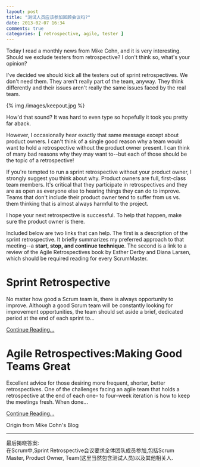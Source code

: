 ```yaml
---
layout: post
title: "测试人员应该参加回顾会议吗?"
date: 2013-02-07 16:34
comments: true
categories: [ retrospective, agile, tester ]
---
```

Today I read a monthly news from Mike Cohn, and it is very interesting. Should we exclude testers from retrospective? I don't think so, what's your opinion?

I've decided we should kick all the testers out of sprint retrospectives. We don't need them. They aren't really part of the team, anyway. They think differently and their issues aren't really the same issues faced by the real team.

{% img /images/keepout.jpg %}

<!-- more -->

How'd that sound? It was hard to even type so hopefully it took you pretty far aback.

However, I occasionally hear exactly that same message except about product owners. I can't think of a single good reason why a team would want to hold a retrospective without the product owner present. I can think of many bad reasons why they may want to--but each of those should be the topic of a retrospective!

If you're tempted to run a sprint retrospective without your product owner, I strongly suggest you think about why. Product owners are full, first-class team members. It's critical that they participate in retrospectives and they are as open as everyone else to hearing things they can do to improve. Teams that don't include their product owner tend to suffer from us vs. them thinking that is almost always harmful to the project.

I hope your next retrospective is successful. To help that happen, make sure the product owner is there.

Included below are two links that can help. The first is a description of the sprint retrospective. It briefly summarizes my preferred approach to that meeting--a **start, stop, and continue technique**. The second is a link to a review of the Agile Retrospectives book by Esther Derby and Diana Larsen, which should be required reading for every ScrumMaster.   
 
Sprint Retrospective  
==
No matter how good a Scrum team is, there is always opportunity to improve. Although a good Scrum team will be constantly looking for improvement opportunities, the team should set aside a brief, dedicated period at the end of each sprint to...

[Continue Reading...](http://www.mountaingoatsoftware.com/scrum/sprint-retrospective)
  
 
Agile Retrospectives:Making Good Teams Great 
==
Excellent advice for those desiring more frequent, shorter, better retrospectives. One of the challenges facing an agile team that holds a retrospective at the end of each one– to four–week iteration is how to keep the meetings fresh. When done...

[Continue Reading...](http://www.mountaingoatsoftware.com/reviews/agile-retrospectives)
 
Origin from Mike Cohn's Blog

----
最后揭晓答案:  
在Scrum中,Sprint Retrospective会议要求全体团队成员参加,包括Scrum Master, Product Owner, Team(这里当然包含测试人员)以及其他相关人.